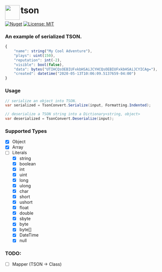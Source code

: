 # <img align="left" width="48" height="48" src="https://i.imgur.com/HS4N2PR.png" />tson
[![Nuget](https://img.shields.io/nuget/v/tson.svg)](https://www.nuget.org/packages/tson/)
[![License: MIT](https://img.shields.io/badge/license-MIT-blue.svg)](https://opensource.org/licenses/MIT)

### An example of serialized TSON.
```js
{
    "name": string("My Cool Adventure"),
    "plays": uint(150),
    "reputation": int(-2),
    "visible": bool(false),
    "data": bytes("UTIHCQsOEBIUFxkbHSAiJCYHCQsOEBIUFxkbHSAiJCYICAg="),
    "created": datetime("2020-05-13T10:06:09.5137659-04:00")
}
``` 

### Usage
```cs
// serialize an object into TSON.
var serialized = TsonConvert.Serialize(input, Formatting.Indented);

// deserialize a TSON string into a Dictionary<string, object>
var deserialized = TsonConvert.Deserialize(input);
```

### Supported Types
- [x] Object
- [x] Array
- [ ] Literals
  - [x] string
  - [x] boolean
  - [x] int
  - [x] uint
  - [x] long
  - [x] ulong
  - [x] char
  - [x] short
  - [x] ushort
  - [x] float
  - [x] double
  - [x] sbyte
  - [x] byte
  - [x] byte[]
  - [x] DateTime
  - [x] null
  
### TODO:
- [ ] Mapper (TSON -> Class)
